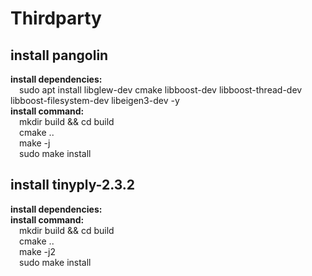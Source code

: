 # Thirdparty
## install pangolin
**install dependencies:**
  <br>&emsp;sudo apt install libglew-dev cmake libboost-dev libboost-thread-dev libboost-filesystem-dev libeigen3-dev -y
<br>**install command:**
  <br>&emsp;mkdir build && cd build
  <br>&emsp;cmake ..
  <br>&emsp;make -j
  <br>&emsp;sudo make install

## install tinyply-2.3.2
**install dependencies:**
<br>**install command:**
  <br>&emsp;mkdir build && cd build
  <br>&emsp;cmake ..
  <br>&emsp;make -j2
  <br>&emsp;sudo make install

